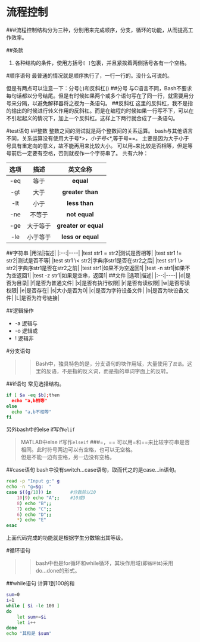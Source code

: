 流程控制
========
###流程控制结构分为三种，分别用来完成顺序，分支，循环的功能，从而提高工作效率。

##条款
1. 各种结构的条件，使用方括号`[ ]`包裹，并且紧挨着两侧括号各有一个空格。


#顺序语句
最普通的情况就是顺序执行了，一行一行的。没什么可说的。

但是有两点可以注意一下：分号(;)和反斜杠(\)
##分号
与C语言不同，Bash不要求每句话都以分号结尾。但是有时候如果两个或多个语句写在了同一行，就需要用分号来分隔，以避免解释器将之视为一条语句。
##反斜杠
这里的反斜杠，我不是指的输出的时候进行转义作用的反斜杠。而是在编程的时候如果一行写不下，可以在不引起起义的情况下，加上一个反斜杠。这样上下两行就合成了一条语句。

#test语句
##整数
整数之间的测试就是两个整数间的关系运算。
bash与其他语言不同，关系运算没有使用大于号*>*，小于号*<*,等于号==。
主要是因为大于小于号具有重定向的意义，故不能再用来比较大小。
可以用`=`来比较是否相等，但是等号前后一定要有空格，否则就视作一个字符串了。
共有六种：

| 选项 |  描述  |英文全称
|:------:|:------:|:------:
|-eq     |等于    |**equal**
| -gt    |大于    |**greater than**
|-lt     |小于    |**less than**
| -ne    |不等于  |**not equal**
| -ge    |大于等于|**greater or equal**
| -le    |小于等于|**less or equal**
##字符串
|用法|描述|
|:--:|----|
|test str1 = str2|测试是否相等|
|test str1 != str2|测试是否不等|
|test str1 \\< str2|字典序str1是否在str2之后|
|test str1 \\> str2|字典序str1是否在str2之前|
|test str1|如果不为空返回1|
|test -n str1|如果不为空返回1|
|test -z str1|如果是空串，返回1|
##文件
|选项|描述|
|:--:|----|
|d|是否为目录|
|f|是否为普通文件|
|x|是否有执行权限|
|r|是否有读权限|
|w|是否写读权限|
|e|是否存在|
|s|大小是否为0|
|c|是否为字符设备文件|
|b|是否为块设备文件|
|L|是否为符号链接|

##逻辑操作
* -a 逻辑与
* -o 逻辑或
* !  逻辑非

#分支语句
>>Bash中，独具特色的是，分支语句的块作用域，大量使用了`反语`。这里的反语，不是指的反义词，而是指的单词字面上的反转。

##if语句
常见选择结构。
```bash
if [ $a -eq $b];then
  echo "a,b相等"
else
  echo "a,b不相等"
fi
```
另外bash中的else if写作`elif`
>MATLAB中else if写作`elseif`
###=，==
可以用=和==来比较字符串是否相同。此时符号两边可以有空格，也可以无空格。  
但是不能一边有空格，另一边没有空格。


##case语句
bash中没有switch...case语句，取而代之的是case...in语句。
```bash
read -p "Input g:" g
echo -n "g=$g:  "
case $((g/10)) in       #分数除以10
    10|9) echo "A";;    #10或9
    8) echo "B";;
    7) echo "C";;
    6) echo "D";;
    *) echo "E"
esac
```
上面代码完成的功能就是根据学生分数输出其等级。



#循环语句
>>bash中也是for循环和while循环，其块作用域(即`循环体`)采用do...done的形式。

##while语句
计算1到100的和
```bash
sum=0
i=1
while [ $i -le 100 ]
do
    let sum+=$i
    let i++
done
echo "其和是 $sum"
```

